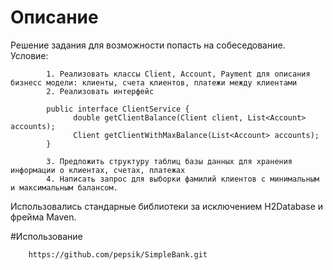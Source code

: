 # Описание

Решение задания для возможности попасть на собеседование. Условие:

            1. Реализовать классы Client, Account, Payment для описания бизнесс модели: клиенты, счета клиентов, платежи между клиентами
            2. Реализовать интерфейс
            
            public interface ClientService {
                  double getClientBalance(Client client, List<Account> accounts);
                  Client getClientWithMaxBalance(List<Account> accounts);
            }
            
            3. Предложить структуру таблиц базы данных для хранения информации о клиентах, счетах, платежах
            4. Написать запрос для выборки фамилий клиентов с минимальным и максимальным балансом.
            
Использовались стандарные библиотеки за исключением H2Database и фрейма Maven.

#Использование

        https://github.com/pepsik/SimpleBank.git